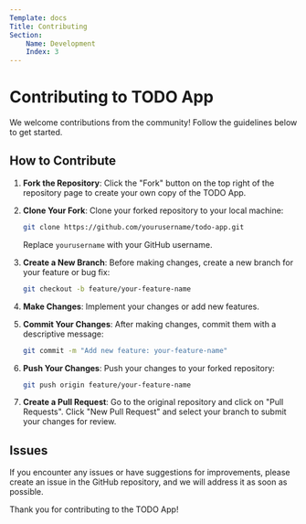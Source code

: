```yaml
---
Template: docs
Title: Contributing
Section:
    Name: Development
    Index: 3
---
```


# Contributing to TODO App

We welcome contributions from the community! Follow the guidelines below to get started.

## How to Contribute

1. **Fork the Repository**: Click the "Fork" button on the top right of the repository page to create your own copy of the TODO App.

2. **Clone Your Fork**: Clone your forked repository to your local machine:

   ```bash
   git clone https://github.com/yourusername/todo-app.git
   ```

   Replace `yourusername` with your GitHub username.

3. **Create a New Branch**: Before making changes, create a new branch for your feature or bug fix:

   ```bash
   git checkout -b feature/your-feature-name
   ```

4. **Make Changes**: Implement your changes or add new features.

5. **Commit Your Changes**: After making changes, commit them with a descriptive message:

   ```bash
   git commit -m "Add new feature: your-feature-name"
   ```

6. **Push Your Changes**: Push your changes to your forked repository:

   ```bash
   git push origin feature/your-feature-name
   ```

7. **Create a Pull Request**: Go to the original repository and click on "Pull Requests". Click "New Pull Request" and select your branch to submit your changes for review.


## Issues

If you encounter any issues or have suggestions for improvements, please create an issue in the GitHub repository, and we will address it as soon as possible.

Thank you for contributing to the TODO App!